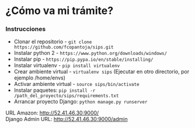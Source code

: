 # ¿Cómo va mi trámite?

### Instrucciones    
* Clonar el repositorio - ```git clone https://github.com/fcopantoja/sips.git```  
* Instalar python 2 - ```https://www.python.org/downloads/windows/```  
* Instalar pip - ```https://pip.pypa.io/en/stable/installing/```  
* Instalar virtualenv - ```pip install virtualenv```  
* Crear ambiente virtual - ```virtualenv sips``` (Ejecutar en otro directorio, por ejemplo /home/envs)
* Activar ambiente virtual - ```source sips/bin/activate```  
* Instalar paquetes: ```pip install -r /path_del_proyecto/sips/requirements.txt```  
* Arrancar proyecto Django: ```python manage.py runserver```  

URL Amazon: http://52.41.46.30:9000/  
Django Admin URL: http://52.41.46.30:9000/admin  
